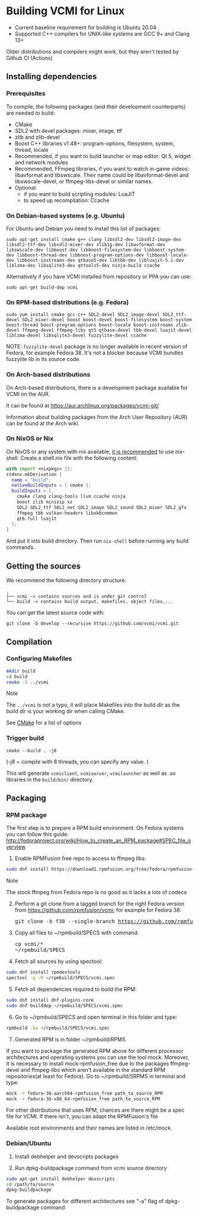 # Building VCMI for Linux

- Current baseline requirement for building is Ubuntu 20.04
- Supported C++ compilers for UNIX-like systems are GCC 9+ and Clang 13+

Older distributions and compilers might work, but they aren't tested by Github CI (Actions)

## Installing dependencies

### Prerequisites

To compile, the following packages (and their development counterparts) are needed to build:

- CMake
- SDL2 with devel packages: mixer, image, ttf
- zlib and zlib-devel
- Boost C++ libraries v1.48+: program-options, filesystem, system, thread, locale
- Recommended, if you want to build launcher or map editor: Qt 5, widget and network modules
- Recommended, FFmpeg libraries, if you want to watch in-game videos: libavformat and libswscale. Their name could be libavformat-devel and libswscale-devel, or ffmpeg-libs-devel or similar names.
- Optional:
  - if you want to build scripting modules: LuaJIT
  - to speed up recompilation: Ccache

### On Debian-based systems (e.g. Ubuntu)

For Ubuntu and Debian you need to install this list of packages:

`sudo apt-get install cmake g++ clang libsdl2-dev libsdl2-image-dev libsdl2-ttf-dev libsdl2-mixer-dev zlib1g-dev libavformat-dev libswscale-dev libboost-dev libboost-filesystem-dev libboost-system-dev libboost-thread-dev libboost-program-options-dev libboost-locale-dev libboost-iostreams-dev qtbase5-dev libtbb-dev libluajit-5.1-dev liblzma-dev libsqlite3-dev qttools5-dev ninja-build ccache`

Alternatively if you have VCMI installed from repository or PPA you can use:

`sudo apt-get build-dep vcmi`

### On RPM-based distributions (e.g. Fedora)

`sudo yum install cmake gcc-c++ SDL2-devel SDL2_image-devel SDL2_ttf-devel SDL2_mixer-devel boost boost-devel boost-filesystem boost-system boost-thread boost-program-options boost-locale boost-iostreams zlib-devel ffmpeg-devel ffmpeg-libs qt5-qtbase-devel tbb-devel luajit-devel liblzma-devel libsqlite3-devel fuzzylite-devel ccache`

NOTE: `fuzzylite-devel` package is no longer available in recent version of Fedora, for example Fedora 38. It's not a blocker because VCMI bundles fuzzylite lib in its source code.

### On Arch-based distributions

On Arch-based distributions, there is a development package available for VCMI on the AUR.

It can be found at <https://aur.archlinux.org/packages/vcmi-git/>

Information about building packages from the Arch User Repository (AUR) can be found at the Arch wiki.

### On NixOS or Nix

On NixOS or any system with nix available, [it is recommended](https://nixos.wiki/wiki/C) to use nix-shell. Create a shell.nix file with the following content:

```nix
with import <nixpkgs> {};
stdenv.mkDerivation {
  name = "build";
  nativeBuildInputs = [ cmake ];
  buildInputs = [
    cmake clang clang-tools llvm ccache ninja
    boost zlib minizip xz
    SDL2 SDL2_ttf SDL2_net SDL2_image SDL2_sound SDL2_mixer SDL2_gfx
    ffmpeg tbb vulkan-headers libxkbcommon
    qt6.full luajit
  ];
}
```

And put it into build directory. Then run `nix-shell` before running any build commands.

## Getting the sources

We recommend the following directory structure:

```
.
├── vcmi -> contains sources and is under git control
└── build -> contains build output, makefiles, object files,...
```

You can get the latest source code with:

`git clone -b develop --recursive https://github.com/vcmi/vcmi.git`

## Compilation

### Configuring Makefiles

```sh
mkdir build
cd build
cmake -S ../vcmi
```

> [!NOTE]
> The `../vcmi` is not a typo, it will place Makefiles into the build dir as the build dir is your working dir when calling CMake.

See [CMake](CMake.md) for a list of options

### Trigger build

```
cmake --build . -j8
```

(-j8 = compile with 8 threads, you can specify any value. )

This will generate `vcmiclient`, `vcmiserver`, `vcmilauncher` as well as .so libraries in the `build/bin/` directory.

## Packaging

### RPM package

The first step is to prepare a RPM build environment. On Fedora systems you can follow this guide: <http://fedoraproject.org/wiki/How_to_create_an_RPM_package#SPEC_file_overview>

1. Enable RPMFusion free repo to access to ffmpeg libs:

```sh
sudo dnf install https://download1.rpmfusion.org/free/fedora/rpmfusion-free-release-$(rpm -E %fedora).noarch.rpm
```

> [!NOTE]
> The stock ffmpeg from Fedora repo is no good as it lacks a lots of codecs

2. Perform a git clone from a tagged branch for the right Fedora version from <https://github.com/rpmfusion/vcmi>; for example for Fedora 38: <pre>git clone -b f38 --single-branch https://github.com/rpmfusion/vcmi.git</pre>

3. Copy all files to ~/rpmbuild/SPECS with command: <pre>cp vcmi/*  ~/rpmbuild/SPECS</pre>

4. Fetch all sources by using spectool:

```sh
sudo dnf install rpmdevtools
spectool -g -R ~/rpmbuild/SPECS/vcmi.spec
```

5. Fetch all dependencies required to build the RPM:

```sh
sudo dnf install dnf-plugins-core
sudo dnf builddep ~/rpmbuild/SPECS/vcmi.spec
```

6. Go to ~/rpmbuild/SPECS and open terminal in this folder and type:

```sh
rpmbuild -ba ~/rpmbuild/SPECS/vcmi.spec
```

7. Generated RPM is in folder ~/rpmbuild/RPMS

If you want to package the generated RPM above for different processor architectures and operating systems you can use the tool mock.
Moreover, it is necessary to install mock-rpmfusion_free due to the packages ffmpeg-devel and ffmpeg-libs which aren't available in the standard RPM repositories(at least for Fedora). Go to ~/rpmbuild/SRPMS in terminal and type:

```sh
mock -r fedora-38-aarch64-rpmfusion_free path_to_source_RPM
mock -r fedora-38-x86_64-rpmfusion_free path_to_source_RPM
```

For other distributions that uses RPM, chances are there might be a spec file for VCMI. If there isn't, you can adapt the RPMFusion's file

Available root environments and their names are listed in /etc/mock.

### Debian/Ubuntu

1. Install debhelper and devscripts packages

2. Run dpkg-buildpackage command from vcmi source directory

```sh
sudo apt-get install debhelper devscripts
cd /path/to/source
dpkg-buildpackage
```

To generate packages for different architectures see "-a" flag of dpkg-buildpackage command

